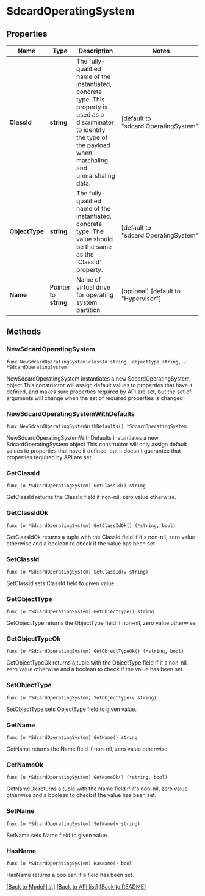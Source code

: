 # SdcardOperatingSystem

## Properties

Name | Type | Description | Notes
------------ | ------------- | ------------- | -------------
**ClassId** | **string** | The fully-qualified name of the instantiated, concrete type. This property is used as a discriminator to identify the type of the payload when marshaling and unmarshaling data. | [default to "sdcard.OperatingSystem"]
**ObjectType** | **string** | The fully-qualified name of the instantiated, concrete type. The value should be the same as the &#39;ClassId&#39; property. | [default to "sdcard.OperatingSystem"]
**Name** | Pointer to **string** | Name of virtual drive for operating system partition. | [optional] [default to "Hypervisor"]

## Methods

### NewSdcardOperatingSystem

`func NewSdcardOperatingSystem(classId string, objectType string, ) *SdcardOperatingSystem`

NewSdcardOperatingSystem instantiates a new SdcardOperatingSystem object
This constructor will assign default values to properties that have it defined,
and makes sure properties required by API are set, but the set of arguments
will change when the set of required properties is changed

### NewSdcardOperatingSystemWithDefaults

`func NewSdcardOperatingSystemWithDefaults() *SdcardOperatingSystem`

NewSdcardOperatingSystemWithDefaults instantiates a new SdcardOperatingSystem object
This constructor will only assign default values to properties that have it defined,
but it doesn't guarantee that properties required by API are set

### GetClassId

`func (o *SdcardOperatingSystem) GetClassId() string`

GetClassId returns the ClassId field if non-nil, zero value otherwise.

### GetClassIdOk

`func (o *SdcardOperatingSystem) GetClassIdOk() (*string, bool)`

GetClassIdOk returns a tuple with the ClassId field if it's non-nil, zero value otherwise
and a boolean to check if the value has been set.

### SetClassId

`func (o *SdcardOperatingSystem) SetClassId(v string)`

SetClassId sets ClassId field to given value.


### GetObjectType

`func (o *SdcardOperatingSystem) GetObjectType() string`

GetObjectType returns the ObjectType field if non-nil, zero value otherwise.

### GetObjectTypeOk

`func (o *SdcardOperatingSystem) GetObjectTypeOk() (*string, bool)`

GetObjectTypeOk returns a tuple with the ObjectType field if it's non-nil, zero value otherwise
and a boolean to check if the value has been set.

### SetObjectType

`func (o *SdcardOperatingSystem) SetObjectType(v string)`

SetObjectType sets ObjectType field to given value.


### GetName

`func (o *SdcardOperatingSystem) GetName() string`

GetName returns the Name field if non-nil, zero value otherwise.

### GetNameOk

`func (o *SdcardOperatingSystem) GetNameOk() (*string, bool)`

GetNameOk returns a tuple with the Name field if it's non-nil, zero value otherwise
and a boolean to check if the value has been set.

### SetName

`func (o *SdcardOperatingSystem) SetName(v string)`

SetName sets Name field to given value.

### HasName

`func (o *SdcardOperatingSystem) HasName() bool`

HasName returns a boolean if a field has been set.


[[Back to Model list]](../README.md#documentation-for-models) [[Back to API list]](../README.md#documentation-for-api-endpoints) [[Back to README]](../README.md)



